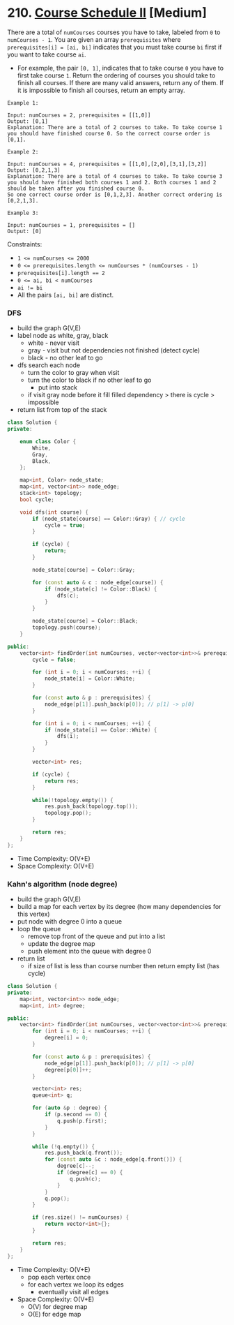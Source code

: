 # 210. [Course Schedule II](https://leetcode.com/problems/course-schedule-ii/) [Medium]

There are a total of `numCourses` courses you have to take, labeled from `0` to `numCourses - 1`. You are given an array `prerequisites` where `prerequisites[i] = [ai, bi]` indicates that you must take course `bi` first if you want to take course `ai`.

- For example, the pair `[0, 1]`, indicates that to take course `0` you have to first take course `1`.
Return the ordering of courses you should take to finish all courses. If there are many valid answers, return any of them. If it is impossible to finish all courses, return an empty array.

```
Example 1:

Input: numCourses = 2, prerequisites = [[1,0]]
Output: [0,1]
Explanation: There are a total of 2 courses to take. To take course 1 you should have finished course 0. So the correct course order is [0,1].
```

```
Example 2:

Input: numCourses = 4, prerequisites = [[1,0],[2,0],[3,1],[3,2]]
Output: [0,2,1,3]
Explanation: There are a total of 4 courses to take. To take course 3 you should have finished both courses 1 and 2. Both courses 1 and 2 should be taken after you finished course 0.
So one correct course order is [0,1,2,3]. Another correct ordering is [0,2,1,3].
```

```
Example 3:

Input: numCourses = 1, prerequisites = []
Output: [0]
```

Constraints:

* `1 <= numCourses <= 2000`
* `0 <= prerequisites.length <= numCourses * (numCourses - 1)`
* `prerequisites[i].length == 2`
* `0 <= ai, bi < numCourses`
* `ai != bi`
* All the pairs `[ai, bi]` are distinct.


### DFS

* build the graph G(V,E)
* label node as white, gray, black
  * white - never visit
  * gray - visit but not dependencies not finished (detect cycle)
  * black - no other leaf to go
* dfs search each node
  * turn the color to gray when visit
  * turn the color to black if no other leaf to go
    * put into stack
  * if visit gray node before it fill filled dependency > there is cycle > impossible
* return list from top of the stack

```cpp
class Solution {
private:

    enum class Color {
        White,
        Gray,
        Black,
    };

    map<int, Color> node_state;
    map<int, vector<int>> node_edge;
    stack<int> topology;
    bool cycle;

    void dfs(int course) {
        if (node_state[course] == Color::Gray) { // cycle
            cycle = true;
        }

        if (cycle) {
            return;
        }

        node_state[course] = Color::Gray;

        for (const auto & c : node_edge[course]) {
            if (node_state[c] != Color::Black) {
                dfs(c);
            }
        }

        node_state[course] = Color::Black;
        topology.push(course);
    }

public:
    vector<int> findOrder(int numCourses, vector<vector<int>>& prerequisites) {
        cycle = false;

        for (int i = 0; i < numCourses; ++i) {
            node_state[i] = Color::White;
        }

        for (const auto & p : prerequisites) {
            node_edge[p[1]].push_back(p[0]); // p[1] -> p[0]
        }

        for (int i = 0; i < numCourses; ++i) {
            if (node_state[i] == Color::White) {
                dfs(i);
            }
        }

        vector<int> res;

        if (cycle) {
            return res;
        }

        while(!topology.empty()) {
            res.push_back(topology.top());
            topology.pop();
        }

        return res;
    }
};
```

* Time Complexity: O(V+E)
* Space Complexity: O(V+E)


### Kahn's algorithm (node degree)

* build the graph G(V,E)
* build a map for each vertex by its degree (how many dependencies for this vertex)
* put node with degree 0 into a queue
* loop the queue
  * remove top front of the queue and put into a list
  * update the degree map
  * push element into the queue with degree 0
* return list
  * if size of list is less than course number then return empty list (has cycle)

```cpp
class Solution {
private:
    map<int, vector<int>> node_edge;
    map<int, int> degree;

public:
    vector<int> findOrder(int numCourses, vector<vector<int>>& prerequisites) {
        for (int i = 0; i < numCourses; ++i) {
            degree[i] = 0;
        }

        for (const auto & p : prerequisites) {
            node_edge[p[1]].push_back(p[0]); // p[1] -> p[0]
            degree[p[0]]++;
        }

        vector<int> res;
        queue<int> q;

        for (auto &p : degree) {
            if (p.second == 0) {
                q.push(p.first);
            }
        }

        while (!q.empty()) {
            res.push_back(q.front());
            for (const auto &c : node_edge[q.front()]) {
                degree[c]--;
                if (degree[c] == 0) {
                    q.push(c);
                }
            }
            q.pop();
        }

        if (res.size() != numCourses) {
            return vector<int>{};
        }

        return res;
    }
};
```

* Time Complexity: O(V+E)
  * pop each vertex once
  * for each vertex we loop its edges
    * eventually visit all edges
* Space Complexity: O(V+E)
  * O(V) for degree map
  * O(E) for edge map
